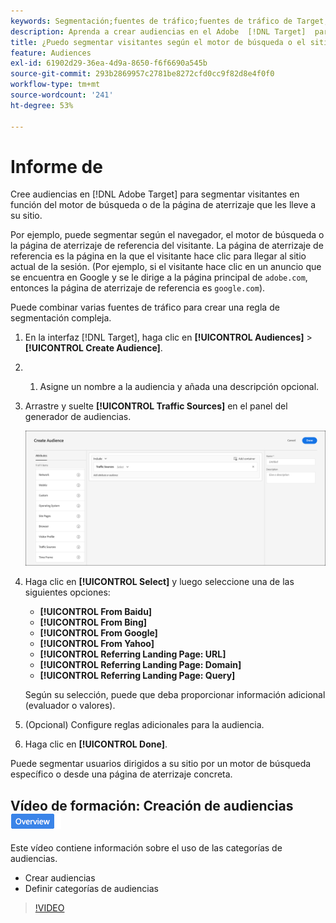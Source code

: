 ```yaml
---
keywords: Segmentación;fuentes de tráfico;fuentes de tráfico de Target;motor de búsqueda Target;motor de búsqueda;página de destino;página de destino Target;página de destino de referencia
description: Aprenda a crear audiencias en el Adobe  [!DNL Target]  para segmentar visitantes en función del motor de búsqueda o de la página de aterrizaje que les lleve a su sitio.
title: ¿Puedo segmentar visitantes según el motor de búsqueda o el sitio de referencia?
feature: Audiences
exl-id: 61902d29-36ea-4d9a-8650-f6f6690a545b
source-git-commit: 293b2869957c2781be8272cfd0cc9f82d8e4f0f0
workflow-type: tm+mt
source-wordcount: '241'
ht-degree: 53%

---
```


# Informe de

Cree audiencias en [!DNL Adobe Target] para segmentar visitantes en función del motor de búsqueda o de la página de aterrizaje que les lleve a su sitio.

Por ejemplo, puede segmentar según el navegador, el motor de búsqueda o la página de aterrizaje de referencia del visitante. La página de aterrizaje de referencia es la página en la que el visitante hace clic para llegar al sitio actual de la sesión. (Por ejemplo, si el visitante hace clic en un anuncio que se encuentra en Google y se le dirige a la página principal de `adobe.com`, entonces la página de aterrizaje de referencia es `google.com`).

Puede combinar varias fuentes de tráfico para crear una regla de segmentación compleja.

1. En la interfaz [!DNL Target], haga clic en **[!UICONTROL Audiences]** > **[!UICONTROL Create Audience]**.
1. &#x200B;
   1. Asigne un nombre a la audiencia y añada una descripción opcional.
1. Arrastre y suelte **[!UICONTROL Traffic Sources]** en el panel del generador de audiencias.

   ![imagen target_traffic_source](assets/target_traffic_source.png)

1. Haga clic en **[!UICONTROL Select]** y luego seleccione una de las siguientes opciones:

   * **[!UICONTROL From Baidu]**
   * **[!UICONTROL From Bing]**
   * **[!UICONTROL From Google]**
   * **[!UICONTROL From Yahoo]**
   * **[!UICONTROL Referring Landing Page: URL]**
   * **[!UICONTROL Referring Landing Page: Domain]**
   * **[!UICONTROL Referring Landing Page: Query]**

   Según su selección, puede que deba proporcionar información adicional (evaluador o valores).

1. (Opcional) Configure reglas adicionales para la audiencia.
1. Haga clic en **[!UICONTROL Done]**.

Puede segmentar usuarios dirigidos a su sitio por un motor de búsqueda específico o desde una página de aterrizaje concreta.

## Vídeo de formación: Creación de audiencias ![Distintivo de información general](/help/main/assets/overview.png)

Este vídeo contiene información sobre el uso de las categorías de audiencias.

* Crear audiencias
* Definir categorías de audiencias

>[!VIDEO](https://video.tv.adobe.com/v/17392)
